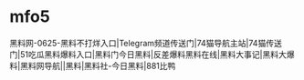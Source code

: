 # mfo5
黑料网-0625-黑料不打烊入口|Telegram频道传送门|74猫导航主站|74猫传送门|51吃瓜黑料爆料入口|黑料门今日黑料|反差爆料黑料在线|黑料大事记|黑料大爆料|黑料网导航||黑料|黑料社-今日黑料|881比鸭
